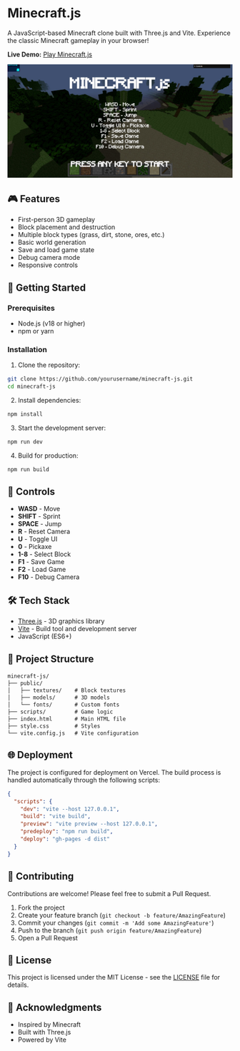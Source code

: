 # Minecraft.js

A JavaScript-based Minecraft clone built with Three.js and Vite. Experience the classic Minecraft gameplay in your browser!

**Live Demo:** [Play Minecraft.js](https://minecraftv2-js-z4y8.vercel.app)

![Minecraft.js Screenshot](public/screenshot.jpeg)

## 🎮 Features

- First-person 3D gameplay
- Block placement and destruction
- Multiple block types (grass, dirt, stone, ores, etc.)
- Basic world generation
- Save and load game state
- Debug camera mode
- Responsive controls

## 🚀 Getting Started

### Prerequisites

- Node.js (v18 or higher)
- npm or yarn

### Installation

1. Clone the repository:
```bash
git clone https://github.com/yourusername/minecraft-js.git
cd minecraft-js
```

2. Install dependencies:
```bash
npm install
```

3. Start the development server:
```bash
npm run dev
```

4. Build for production:
```bash
npm run build
```

## 🎯 Controls

- **WASD** - Move
- **SHIFT** - Sprint
- **SPACE** - Jump
- **R** - Reset Camera
- **U** - Toggle UI
- **0** - Pickaxe
- **1-8** - Select Block
- **F1** - Save Game
- **F2** - Load Game
- **F10** - Debug Camera

## 🛠️ Tech Stack

- [Three.js](https://threejs.org/) - 3D graphics library
- [Vite](https://vitejs.dev/) - Build tool and development server
- JavaScript (ES6+)

## 📁 Project Structure

```
minecraft-js/
├── public/
│   ├── textures/    # Block textures
│   ├── models/      # 3D models
│   └── fonts/       # Custom fonts
├── scripts/         # Game logic
├── index.html       # Main HTML file
├── style.css        # Styles
└── vite.config.js   # Vite configuration
```

## 🌐 Deployment

The project is configured for deployment on Vercel. The build process is handled automatically through the following scripts:

```json
{
  "scripts": {
    "dev": "vite --host 127.0.0.1",
    "build": "vite build",
    "preview": "vite preview --host 127.0.0.1",
    "predeploy": "npm run build",
    "deploy": "gh-pages -d dist"
  }
}
```

## 🤝 Contributing

Contributions are welcome! Please feel free to submit a Pull Request.

1. Fork the project
2. Create your feature branch (`git checkout -b feature/AmazingFeature`)
3. Commit your changes (`git commit -m 'Add some AmazingFeature'`)
4. Push to the branch (`git push origin feature/AmazingFeature`)
5. Open a Pull Request

## 📝 License

This project is licensed under the MIT License - see the [LICENSE](LICENSE) file for details.

## 🙏 Acknowledgments

- Inspired by Minecraft
- Built with Three.js
- Powered by Vite 
